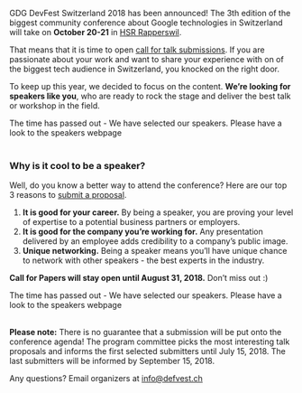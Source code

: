 GDG DevFest Switzerland 2018 has been announced! The 3th edition of the biggest community conference about Google technologies in Switzerland will take on **October 20-21** in [HSR Rapperswil](https://www.hsr.ch).

That means that it is time to open [call for talk submissions](http://bit.ly/dfch18-c4p). If you are passionate about your work and want to share your experience with on of the biggest tech audience in Switzerland, you knocked on the right door.

To keep up this year, we decided to focus on the content. **We’re looking for speakers like you**, who are ready to rock the stage and deliver the best talk or workshop in the field.
<div class="text-center">
The time has passed out - We have selected our speakers. Please have a look to the speakers webpage
</div>

<br/>

### Why is it cool to be a speaker?

Well, do you know a better way to attend the conference? Here are our top 3 reasons to [submit a proposal](http://bit.ly/dfch18-c4p).

1. **It is good for your career.** By being a speaker, you are proving your level of expertise to a potential business partners or employers.
2. **It is good for the company you’re working for.** Any presentation delivered by an employee adds credibility to a company’s public image.
3. **Unique networking.** Being a speaker means you’ll have unique chance to network with other speakers - the best experts in the industry.

**Call for Papers will stay open until August 31, 2018.** Don’t miss out :)

<div class="text-center">
The time has passed out - We have selected our speakers. Please have a look to the speakers webpage
</div>
<br/>

**Please note:** There is no guarantee that a submission will be put onto the conference agenda! The program committee picks the most interesting talk proposals and informs the first selected submitters until July 15, 2018. The last submitters will be informed by September 15, 2018.

Any questions? Email organizers at [info@defvest.ch](mailto:info@defvest.ch)
